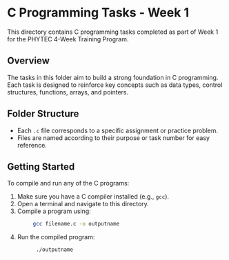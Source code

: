 # C Programming Tasks - Week 1

This directory contains C programming tasks completed as part of Week 1 for the PHYTEC 4-Week Training Program.

## Overview

The tasks in this folder aim to build a strong foundation in C programming. Each task is designed to reinforce key concepts such as data types, control structures, functions, arrays, and pointers.

## Folder Structure

- Each `.c` file corresponds to a specific assignment or practice problem.
- Files are named according to their purpose or task number for easy reference.

## Getting Started

To compile and run any of the C programs:

1. Make sure you have a C compiler installed (e.g., `gcc`).
2. Open a terminal and navigate to this directory.
3. Compile a program using:
   ```sh
        gcc filename.c -o outputname
   ```
4. Run the compiled program:
   ```sh
         ./outputname
   ```
